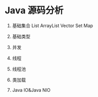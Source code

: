 Java 源码分析
===================
1. 基础集合
	List
		ArrayList
		Vector
	Set
	Map
		
2. 基础类型
3. 并发
4. 线程
5. 线程池
6. 类加载
7. Java IO&Java NIO